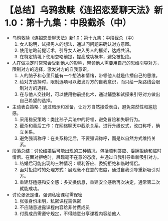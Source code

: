# 【总结】乌鸦救赎《连招恋爱聊天法》新1.0：第十九集：中段截杀（中）

-   乌鸦救赎《连招恋爱聊天法》新1.0：第十九集：中段截杀（中）
    1.  女人聪明，试探男人的想法，通过问问题来确认对方意图。
    2.  使用忽略前提话术，引导女人进入男人的框架，达成共识。
    3.  在特定情境下使用忽略前提，提高成功概率，避免被拒绝。
-   人在做决定时常常会受到他人的影响，带领他人需要用自己的思维引导对方，限制对方的选择，激发对方的自我意识。
    1.  人的脑子和心里只能有一个想法和情绪，带领他人就是传播自己的思维。
    2.  给对方选择时，限制选项可以激发对方的自我意识，而只给一条路线会限制对方的选择。
    3.  在与他人交往时，可以使用物前提化术，通过鋪墊和试探来引导对方做出自己希望的选择。
-   主动表白策略：通过暗示和准备，让对方自然接受表白，避免突然性和尴尬感。
    1.  采用稳妥策略：类比孙子兵法中的将领，避免冒险和失职行为。
    2.  截杀和善后工作：在网络聊天中截杀关系，进行升级仪式，改口称呼，确立关系。
    3.  避免强调称呼：在关系稳定后，不要强调称呼，而是以自然方式维持关系。
-   段落总结：讨论结婚后可能出现的三种情况，包括顺利答应、委婉拒绝和临时情侣。在面对拒绝时，展现毫不在意的态度，并通过自我引导重新吸引对方。
    1.  结婚后可能出现的三种情况：顺利答应、委婉拒绝和临时情侣。
    2.  面对拒绝时的处理方式：展现毫不在意的态度，通过自我引导重新吸引对方。
    3.  重建舒适感和安全感：多交换信息，重建安全感后再次决定，通常第二次就能成功。
-   讨论张张是谁，强调私密课程需保密
    1.  张张身份未明，私密课程需保密
    2.  不应随意透露课程内容给非付费成员
    3.  付费成员需遵守规定，不得随意分享课程内容给他人